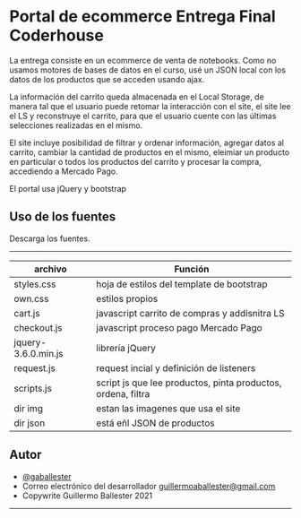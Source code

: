 # Portal de ecommerce Entrega Final Coderhouse

La entrega consiste en un ecommerce de venta de notebooks. Como no usamos motores de bases de datos en el curso, usé un JSON local con los datos de los productos que se acceden usando ajax.

La información del carrito queda almacenada en el Local Storage, de manera tal que el usuario puede retomar la interacción con el site, el site lee el LS y reconstruye el carrito, para que el usuario cuente con las últimas selecciones realizadas en el mismo.

El site incluye posibilidad de filtrar y ordenar información, agregar datos al carrito, cambiar la cantidad de productos en el mismo, eleimiar un producto en particular o todos los productos del carrito y procesar la compra, accediendo a Mercado Pago.

El portal usa jQuery y bootstrap 

## Uso de los fuentes

Descarga los fuentes.

-------------------------------------------------------------------------------------------------------------
| archivo            | Función                                                                              |
|--------------------|--------------------------------------------------------------------------------------|
| styles.css         | hoja de estilos del template de bootstrap                                            |
| own.css            | estilos propios                                                                      |
| cart.js            | javascript carrito de compras y addisnitra LS                                        |
| checkout.js        | javascript proceso pago Mercado Pago                                                 |
| jquery-3.6.0.min.js| librería jQuery                                                                      |
| request.js         | request incial y definición de listeners                                             |
| scripts.js         | script js que lee productos, pinta productos, ordena, filtra                         |
| dir img            | estan las imagenes que usa el site                                                   |
| dir json           | está eñl JSON de productos                                                           |

    
  
## Autor

- [@gaballester](https://github.com/gaballester)
- Correo electrónico del desarrollador guillermoaballester@gmail.com
- Copywrite Guillermo Ballester 2021

--------------------------------------------------------------------------------------------------------------